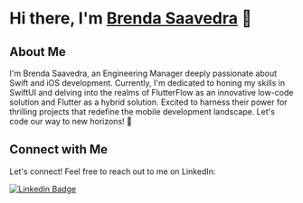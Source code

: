 # Hi there, I'm [Brenda Saavedra](http://brendasaavedra.com) 👋

## About Me

I'm Brenda Saavedra, an Engineering Manager deeply passionate about Swift and iOS development. Currently, I'm dedicated to honing my skills in SwiftUI and delving into the realms of FlutterFlow as an innovative low-code solution and Flutter as a hybrid solution. Excited to harness their power for thrilling projects that redefine the mobile development landscape. Let's code our way to new horizons! 🚀

## Connect with Me

Let's connect! Feel free to reach out to me on LinkedIn:

[![Linkedin Badge](https://img.shields.io/badge/-brendasaavedra-blue?style=flat-square&logo=Linkedin&logoColor=white&link=https://www.linkedin.com/in/brendasaavedra/)](https://www.linkedin.com/in/brendasaavedra/)


